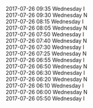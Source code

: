 2017-07-26 09:35 Wednesday  I  
2017-07-26 09:30 Wednesday  N  
2017-07-26 08:15 Wednesday  I  
2017-07-26 08:05 Wednesday  N  
2017-07-26 07:50 Wednesday  I  
2017-07-26 07:40 Wednesday  N  
2017-07-26 07:30 Wednesday  I  
2017-07-26 07:25 Wednesday  N  
2017-07-26 06:55 Wednesday  I  
2017-07-26 06:50 Wednesday  N  
2017-07-26 06:30 Wednesday  I  
2017-07-26 06:20 Wednesday  N  
2017-07-26 06:10 Wednesday  I  
2017-07-26 06:00 Wednesday  N  
2017-07-26 05:50 Wednesday  I  
